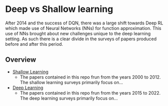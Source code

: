 # Deep vs Shallow learning

After 2014 and the success of DQN, there was a large shift towards Deep RL which made use of Neural Networks (NNs) for function approximation. This use of NNs brought about new challenges unique to the deep learning setting. As such there is a clear divide in the surveys of papers produced before and after this period.

## Overview

* [Shallow Learning](https://github.com/instadeepai/awesome-marl/tree/main/Survey%20Papers/Shallow%20learning#shallow-learning)
  * The papers contained in this repo frun from the years 2000 to 2012. The shallow learning surveys primarily focus on...
* [Deep Learning](https://github.com/instadeepai/awesome-marl/tree/main/Survey%20Papers/Deep%20learning#shallow-learning)
  * The papers contained in this repo frun from the years 2015 to 2022. The deep learning surveys primarily focus on...
